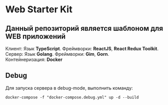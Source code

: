 # Web Starter Kit

## Данный репозиторий является шаблоном для WEB приложений

Клиент: Язык <b>TypeScript</b>. Фреймворки: <b>ReactJS</b>, <b>React Redux Toolkit</b>.</br>
Сервер: Язык <b>Golang</b>. Фреймворки: <b>Gim</b>, <b>Gorn</b>.</br>
Контейнеризация: <b>Docker</b>

## Debug

Для запуска сервера в debug-mode, выполнить команду:

```console
docker-compose -f "docker-compose.debug.yml" up -d --build
```
